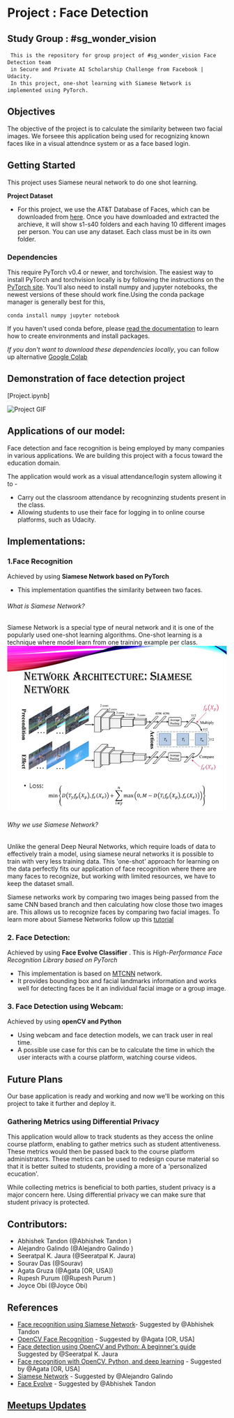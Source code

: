 # Project : Face Detection


  ## Study Group : #sg_wonder_vision
     This is the repository for group project of #sg_wonder_vision Face Detection team
     in Secure and Private AI Scholarship Challenge from Facebook | Udacity.
     In this project, one-shot learning with Siamese Network is implemented using PyTorch.
     

## Objectives 

The objective of the project is to calculate the similarity between two facial images. We forseee this application being used for recognizing known faces like in a visual attendnce system or as a face based login.


## Getting Started

This project uses Siamese neural network to do one shot learning. 

**Project Dataset**
- For this project, we use the AT&T Database of Faces, which can be downloaded from [here](https://www.cl.cam.ac.uk/research/dtg/attarchive/facedatabase.html). Once you have downloaded and extracted the archieve, it will show s1-s40 folders and each having 10 different images per person.
You can use any dataset. Each class must be in its own folder.


### Dependencies

This require PyTorch v0.4 or newer, and torchvision. The easiest way to install PyTorch and torchvision locally is by following the instructions on the [PyTorch site](https://pytorch.org/get-started/locally/). You'll also need to install numpy and jupyter notebooks, the newest versions of these should work fine.Using the conda package manager is generally best for this,
```
conda install numpy jupyter notebook
```
If you haven't used conda before, please [read the documentation](https://conda.io/en/latest/) to learn how to create environments and install packages. 

*If you don't want to download these dependencies locally*, you can follow up alternative [Google Colab](https://colab.research.google.com/)

## Demonstration of face detection project 
[Project.ipynb]

<img src="https://github.com/JauraSeerat/Wonder_Vision_Face_Detection/blob/master/assets/code4.gif" alt="Project GIF">

## Applications of our model:

Face detection and face recognition is being employed by many companies in various applications. We are building this project with a focus toward the education domain. 

The application would work as a visual attendance/login system allowing it to -
* Carry out the classroom attendance by recogninzing students present in the class. 
* Allowing students to use their face for logging in to online course platforms, such as Udacity.



## Implementations:

### 1.Face Recognition
Achieved by using **Siamese Network based on PyTorch**
- This implementation quantifies the similarity between two faces.

###### What is Siamese Network?
Siamese Network is a special type of neural network and it is one of the popularly used one-shot learning algorithms. One-shot learning is a technique where model learn from one training example per class.
![siamese network](https://github.com/JauraSeerat/Wonder_Vision_Face_Detection/blob/master/Siamese%20network.jpg)

###### Why we use Siamese Network?

Unlike the general Deep Neural Networks, which require loads of data to effectively train a model, using siamese neural networks it is possible to train with very less training data. This 'one-shot' approach for learning on the data perfectly fits our application of face recognition where there are many faces to recognize, but working with limited resources, we have to keep the dataset small.

Siamese networks work by comparing two images being passed from the same CNN based branch and then calculating how close those two images are. This allows us to recognize faces by comparing two facial images. 
To learn more about Siamese Networks follow up this [tutorial](https://medium.com/swlh/advance-ai-face-recognition-using-siamese-networks-219ee1a85cd5)

### 2. Face Detection:
Achieved by using **Face Evolve Classifier** . This is *High-Performance Face Recognition Library based on PyTorch*
- This implementation is based on [MTCNN]( https://arxiv.org/pdf/1604.02878.pdf) network.  
- It provides bounding box and facial landmarks information and works well for detecting faces be it an individual facial image or a group image. 

### 3. Face Detection using Webcam:
Achieved by using **openCV and Python**
- Using webcam and face detection models, we can track user in real time. 
- A possible use case for this can be to calculate the time in which the user interacts with a course platform, watching course videos. 

## Future Plans

Our base application is ready and working and now we'll be working on this project to take it further and deploy it. 

### Gathering Metrics using Differential Privacy

This application would allow to track students as they access the online course platform, enabling to gather metrics such as student attentiveness. These metrics would then be passed back to the course platform administrators. These metrics can be used to redesign course material so that it is better suited to students, providing a more of a 'personalized ecucation'. 

While collecting metrics is beneficial to both parties, student privacy is a major concern here. Using differential privacy we can make sure that student privacy is protected. 



##  Contributors:
- Abhishek Tandon (@Abhishek Tandon )
- Alejandro Galindo (@Alejandro Galindo )
- Seeratpal K. Jaura  (@Seeratpal K. Jaura) 
- Sourav Das (@Sourav) 
- Agata Gruza (@Agata [OR, USA])
- Rupesh Purum (@Rupesh Purum )
- Joyce Obi (@Joyce Obi)

## References
- [Face recognition using Siamese Network](https://medium.com/swlh/advance-ai-face-recognition-using-siamese-networks-219ee1a85cd5)- Suggested by @Abhishek Tandon
- [OpenCV Face Recognition](https://www.pyimagesearch.com/2018/09/24/opencv-face-recognition/) - Suggested by @Agata [OR, USA] 
- [Face detection using OpenCV and Python: A beginner's guide](https://www.superdatascience.com/blogs/opencv-face-detection) Suggested by @Seeratpal K. Jaura
- [Face recognition with OpenCV, Python, and deep learning](https://www.pyimagesearch.com/2018/06/18/face-recognition-with-opencv-python-and-deep-learning/) - Suggested by @Agata [OR, USA] 
- [Siamese Network](https://innovationincubator.com/siamese-neural-network-with-pytorch-code-example/) - Suggested by @Alejandro Galindo
- [Face Evolve](https://github.com/ZhaoJ9014/face.evoLVe.PyTorch) - Suggested by @Abhishek Tandon

## [Meetups Updates](https://docs.google.com/document/d/1bwPe_K4xh2Awk_72c1o9JmxKXtl661ko203j7e2_VpM/edit?usp=sharing)

